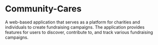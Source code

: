 # Community-Cares
A web-based application that serves as a platform for charities and individuals to create fundraising campaigns. The application provides features for users to discover, contribute to, and track various fundraising campaigns.
